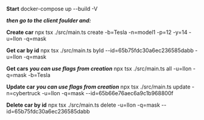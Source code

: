 **Start**
docker-compose up --build -V

***then go to the client foulder and:***

**Create car**
npx tsx ./src/main.ts create -b=Tesla -n=model1 -p=12 -y=14 -u=Ilon -q=mask

**Get car by id**
npx tsx ./src/main.ts byId --id=65b75fdc30a6ec236585dabb -u=Ilon -q=mask

**Get cars**
***you can use flags from creation***
npx tsx ./src/main.ts all -u=Ilon -q=mask -b=Tesla

**Update car**
***you can use flags from creation***
npx tsx ./src/main.ts update -n=cybertruck -u=Ilon -q=mask --id=65b66e76aec6a9c1b968800f

**Delete car by id**
npx tsx ./src/main.ts delete -u=Ilon -q=mask --id=65b75fdc30a6ec236585dabb